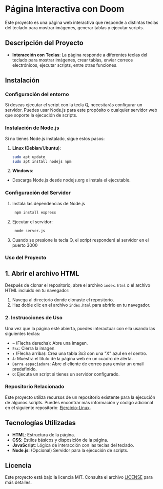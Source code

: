 # Página Interactiva con Doom

Este proyecto es una página web interactiva que responde a distintas teclas del teclado para mostrar imágenes, generar tablas y ejecutar scripts.

## Descripción del Proyecto
- **Interacción con Teclas**: La página responde a diferentes teclas del teclado para mostrar imágenes, crear tablas, enviar correos electrónicos, ejecutar scripts, entre otras funciones.

## Instalación
### Configuración del entorno
Si deseas ejecutar el script con la tecla Q, necesitarás configurar un servidor. Puedes usar Node.js para este propósito o cualquier servidor web que soporte la ejecución de scripts.

### Instalación de Node.js

Si no tienes Node.js instalado, sigue estos pasos:

1. **Linux (Debian/Ubuntu)**:
   ```bash
   sudo apt update
   sudo apt install nodejs npm
    ```
2. **Windows**:
- Descarga Node.js desde nodejs.org e instala el ejecutable.

### Configuración del Servidor  
1. Instala las dependencias de Node.js
   ```bash
    npm install express
    ```
2. Ejecutar el servidor:
   ```bash
    node server.js
   ```
3. Cuando se presione la tecla Q, el script responderá al servidor en el puerto 3000

### Uso del Proyecto
## 1. Abrir el archivo HTML

Después de clonar el repositorio, abre el archivo `index.html` o el archivo HTML incluido en tu navegador:

1. Navega al directorio donde clonaste el repositorio.
2. Haz doble clic en el archivo `index.html` para abrirlo en tu navegador.

### 2. Instrucciones de Uso

Una vez que la página esté abierta, puedes interactuar con ella usando las siguientes teclas:

- `→` (Flecha derecha): Abre una imagen.
- `Esc`: Cierra la imagen.
- `↑` (Flecha arriba): Crea una tabla 3x3 con una "X" azul en el centro.
- `A`: Muestra el título de la página web en un cuadro de alerta.
- `Barra espaciadora`: Abre el cliente de correo para enviar un email predefinido.
- `Q`: Ejecuta un script si tienes un servidor configurado.
  
### Repositorio Relacionado

Este proyecto utiliza recursos de un repositorio existente para la ejecución de algunos scripts. Puedes encontrar más información y código adicional en el siguiente repositorio: [Ejercicio-Linux](https://github.com/Chakerr/Ejercicio-Linux).

## Tecnologías Utilizadas

- **HTML**: Estructura de la página.
- **CSS**: Estilos básicos y disposición de la página.
- **JavaScript**: Lógica de interacción con las teclas del teclado.
- **Node.js**: (Opcional) Servidor para la ejecución de scripts.

## Licencia

Este proyecto está bajo la licencia MIT. Consulta el archivo [LICENSE](LICENSE) para más detalles.

